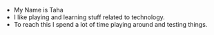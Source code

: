 * My Name is Taha
* I like playing and learning stuff related to technology.
* To reach this I spend a lot of time playing around and testing things. 
